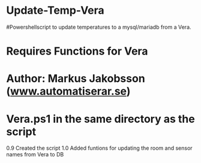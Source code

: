 # Update-Temp-Vera
#Powershellscript to update temperatures to a mysql/mariadb from a Vera.
# Requires Functions for Vera
# Author:  Markus Jakobsson (www.automatiserar.se)
# Vera.ps1 in the same directory as the script

0.9 Created the script
1.0 Added funtions for updating the room and sensor names from Vera to DB

